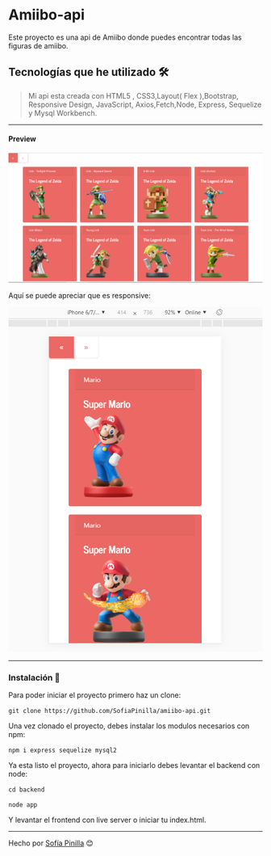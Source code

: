 # Amiibo-api

Este proyecto es una api de Amiibo donde puedes encontrar todas las figuras de amiibo.

## Tecnologías que he utilizado 🛠️

>Mi api esta creada con HTML5 , CSS3,Layout( Flex ),Bootstrap, Responsive Design,
JavaScript, Axios,Fetch,Node, Express, Sequelize y Mysql Workbench.

 ---

#### Preview

![foto](images/read.png) 

Aquí se puede apreciar que es responsive:

![foto](images/responsive.png) 


---

### Instalación 🔧

Para poder iniciar el proyecto primero haz un clone:

```
git clone https://github.com/SofiaPinilla/amiibo-api.git
```
Una vez clonado el proyecto, debes instalar los modulos necesarios con npm:
```
npm i express sequelize mysql2
```

Ya esta listo el proyecto, ahora para iniciarlo debes levantar el backend con node:
```
cd backend
```
```
node app
```

Y levantar el frontend con live server o iniciar tu index.html.

---
Hecho por [Sofía Pinilla](https://github.com/SofiaPinilla) 😊
